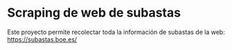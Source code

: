 # Scraping de web de subastas
Este proyecto permite recolectar toda la información de subastas de la web: https://subastas.boe.es/